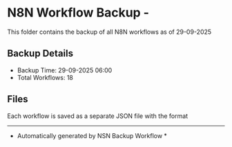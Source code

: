 # N8N Workflow Backup - 
This folder contains the backup of all N8N workflows as of 29-09-2025

## Backup Details
- Backup Time: 29-09-2025 06:00
- Total Workflows: 18

## Files
Each workflow is saved as a separate JSON file with the format

-----------
* Automatically generated by NSN Backup Workflow *